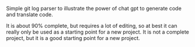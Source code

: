 Simple git log parser to illustrate the power of chat gpt to generate code and translate code.


It is about 90% complete, but requires a lot of editing, so at best it can really only be used as a starting point for a new project.  It is not a complete project, but it is a good starting point for a new project.